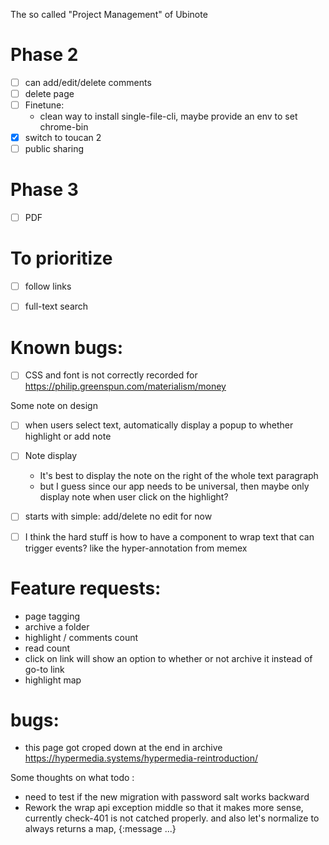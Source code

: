 The so called "Project Management" of Ubinote

# Phase 2
- [ ] can add/edit/delete comments
- [ ] delete page
- [ ] Finetune:
  - clean way to install single-file-cli, maybe provide an env to set chrome-bin
- [x] switch to toucan 2
- [ ] public sharing

# Phase 3
- [ ] PDF

# To prioritize
- [ ] follow links
- [ ] full-text search


# Known bugs:
- [ ] CSS and font is not correctly recorded for https://philip.greenspun.com/materialism/money

Some note on design
- [ ] when users select text, automatically display a popup to whether highlight or add note
- [ ] Note display
  - It's best to display the note on the right of the whole text paragraph
  - but I guess since our app needs to be universal, then maybe only display note when user click on the highlight?
- [ ] starts with simple: add/delete no edit for now
- [ ] I think the hard stuff is how to have a component to wrap text that can trigger events? like the hyper-annotation from memex



# Feature requests:
- page tagging
- archive a folder
- highlight / comments count
- read count
- click on link will show an option to whether or not archive it instead of go-to link
- highlight map

# bugs:
- this page got croped down at the end in archive https://hypermedia.systems/hypermedia-reintroduction/

Some thoughts on what todo :
- need to test if the new migration with password salt works backward
- Rework the wrap api exception middle so that it makes more sense, currently check-401 is not catched properly. and also let's normalize to always returns a map, {:message ...}
